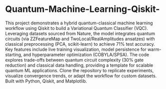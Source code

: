 # Quantum-Machine-Learning-Qiskit-

This project demonstrates a hybrid quantum-classical machine learning workflow using Qiskit to build a Variational Quantum Classifier (VQC). Leveraging datasets sourced from Nature, the model integrates quantum circuits (via ZZFeatureMap and TwoLocal/RealAmplitudes ansatzes) with classical preprocessing (PCA, scikit-learn) to achieve 71% test accuracy. Key features include live training visualization, model persistence for warm-starting, and hyperparameter optimization (COBYLA/SPSA). The code explores trade-offs between quantum circuit complexity (30% gate reduction) and classical data handling, providing a template for scalable quantum ML applications. Clone the repository to replicate experiments, visualize convergence trends, or adapt the workflow for custom datasets. Built with Python, Qiskit, and Matplotlib.
